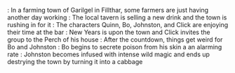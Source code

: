 : In a farming town of Garilgel in Fillthar, some farmers are just having another day working
	: The local tavern is selling a new drink and the town is rushing in for it
	: The characters Quinn, Bo, Johnston, and Click are enjoying their time at the bar
	: New Years is upon the town and Click invites the group to the Perch of his house
	: After the countdown, things get weird for Bo and Johnston
	: Bo begins to secrete poison from his skin a an alarming rate
	: Johnston becomes infused with intense wild magic and ends up destrying the town by turning it into a cabbage